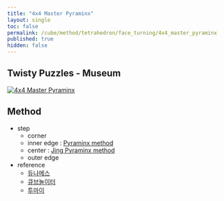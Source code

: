 ```yaml
---
title: "4x4 Master Pyraminx"
layout: single
toc: false
permalink: /cube/method/tetrahedron/face_turning/4x4_master_pyraminx
published: true
hidden: false
---
```


<head>
  <base target="_blank">
</head>



## Twisty Puzzles - Museum

<a href="https://twistypuzzles.com/app/museum/museum_showitem.php?pkey=1352">
  <img alt="4x4 Master Pyraminx" src="https://twistypuzzles.com/museum/large/01352-06.jpg">
</a>



## Method

- step
  - corner
  - inner edge : [Pyraminx method](/cube/method/tetrahedron/face_turning/3x3_pyraminx)
  - center : [Jing Pyraminx method](/cube/method/tetrahedron/face_turning/2x2_jing_pyraminx)
  - outer edge
- reference
  - [듀나메스](https://youtu.be/7_c3Tq3HXXw)
  - [큐브놀이터](https://youtu.be/_8BFbOnrjPg)
  - [투마이](https://youtu.be/i1o5SqqKBlg)
